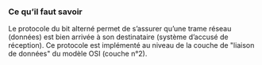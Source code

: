 ### Ce qu’il faut savoir

Le protocole du bit alterné permet de s’assurer qu’une trame réseau (données) est bien arrivée à son destinataire (système d’accusé de réception). Ce protocole est implémenté au niveau de la couche de "liaison de données" du modèle OSI (couche n°2).